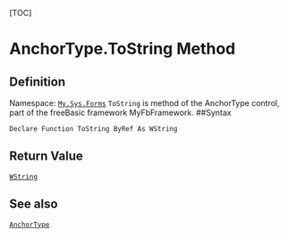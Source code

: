 [TOC]
# AnchorType.ToString Method

## Definition
Namespace: [`My.Sys.Forms`](My.Sys.Forms.md)
`ToString` is method of the AnchorType control, part of the freeBasic framework MyFbFramework.
##Syntax
```freeBasic
Declare Function ToString ByRef As WString
```


## Return Value
[`WString`]("https://www.freebasic.net/wiki/KeyPgWString")
## See also
[`AnchorType`](AnchorType.md)
